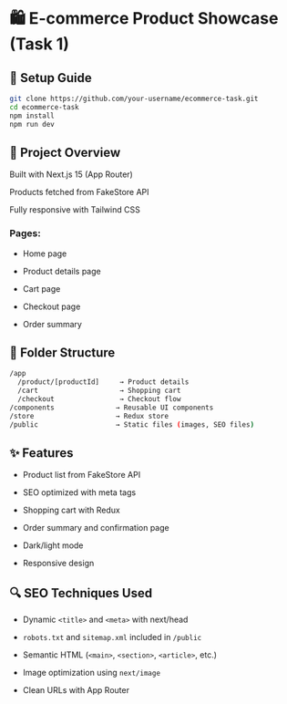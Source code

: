 # 🛍️ E-commerce Product Showcase (Task 1)

## 🚀 Setup Guide

```bash
git clone https://github.com/your-username/ecommerce-task.git
cd ecommerce-task
npm install
npm run dev
```
## 📂 Project Overview
Built with Next.js 15 (App Router)

Products fetched from FakeStore API

Fully responsive with Tailwind CSS

### Pages:

- Home page

- Product details page

- Cart page

- Checkout page

- Order summary

## 🔧 Folder Structure
```bash
/app
  /product/[productId]     → Product details
  /cart                    → Shopping cart
  /checkout                → Checkout flow
/components               → Reusable UI components
/store                    → Redux store
/public                   → Static files (images, SEO files)
```
## ✨ Features
- Product list from FakeStore API

- SEO optimized with meta tags

- Shopping cart with Redux

- Order summary and confirmation page

- Dark/light mode

- Responsive design

## 🔍 SEO Techniques Used
- Dynamic `<title>` and `<meta>` with next/head

- `robots.txt` and `sitemap.xml` included in `/public`

- Semantic HTML (`<main>`, `<section>`, `<article>`, etc.)

- Image optimization using `next/image`

- Clean URLs with App Router
